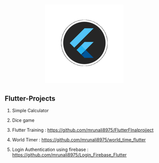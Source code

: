  <h1 align="center"> <center><img src="https://github.com/mrunali8975/Flutter-Projects/blob/main/animation_500_l06na5ps.gif"  width="250"></h1>

## Flutter-Projects
 1. Simple Calculator
  
  
 2. Dice game
3. Flutter Training : https://github.com/mrunali8975/FlutterFInalprojject
 
 4. World Timer : https://github.com/mrunali8975/world_time_flutter
 
 5. Login Authentication using firebase : https://github.com/mrunali8975/Login_Firebase_Flutter
  
